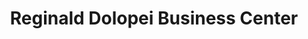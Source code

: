---
title: "Reginald Dolopei Business Center"
url: /ganta/reginald-dolopei-business-center/
shop: Lebensmittel
---